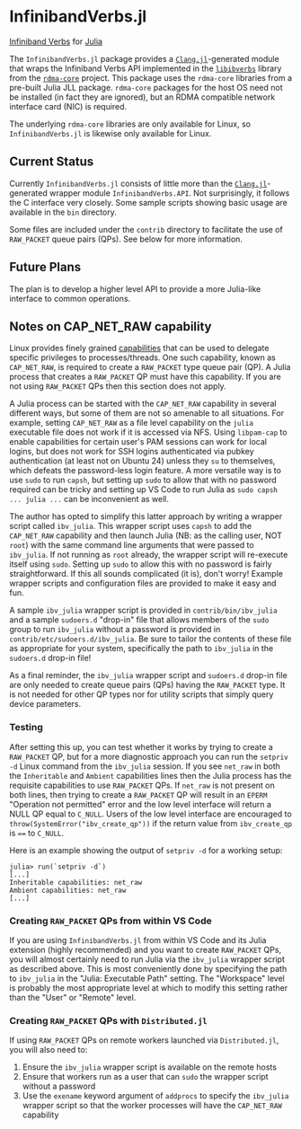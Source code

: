 # InfinibandVerbs.jl

[Infiniband Verbs][] for [Julia][]

The `InfinibandVerbs.jl` package provides a [`Clang.jl`][]-generated module that
wraps the Infiniband Verbs API implemented in the [`libibverbs`][] library from
the [`rdma-core`][] project.  This package uses the `rdma-core` libraries from
a pre-built Julia JLL package.  `rdma-core` packages for the host OS need not be
installed (in fact they are ignored), but an RDMA compatible network interface
card (NIC) is required.

The underlying `rdma-core` libraries are only available for Linux, so
`InfinibandVerbs.jl` is likewise only available for Linux.

## Current Status

Currently `InfinibandVerbs.jl` consists of little more than the
[`Clang.jl`][]-generated wrapper module `InfinibandVerbs.API`.  Not
surprisingly, it follows the C interface very closely.  Some sample scripts
showing basic usage are available in the `bin` directory.

Some files are included under the `contrib` directory to facilitate the use of
`RAW_PACKET` queue pairs (QPs).  See below for more information.

## Future Plans

The plan is to develop a higher level API to provide a more Julia-like interface
to common operations.

## Notes on CAP_NET_RAW capability

Linux provides finely grained [capabilities][] that can be used to delegate
specific privileges to processes/threads.  One such capability, known as
`CAP_NET_RAW`, is required to create a `RAW_PACKET` type queue
pair (QP).  A Julia process that creates a `RAW_PACKET` QP must have this
capability.  If you are not using `RAW_PACKET` QPs then this section does not
apply.

A Julia process can be started with the `CAP_NET_RAW` capability in several
different ways, but some of them are not so amenable to all situations.  For
example, setting `CAP_NET_RAW` as a file level capability on the `julia`
executable file does not work if it is accessed via NFS.  Using `libpam-cap` to
enable capabilities for certain user's PAM sessions can work for local logins,
but does not work for SSH logins authenticated via pubkey authentication (at
least not on Ubuntu 24) unless they `su` to themselves, which defeats the
password-less login feature.  A more versatile way is to use `sudo` to run
`capsh`, but setting up `sudo` to allow that with no password required can be
tricky and setting up VS Code to run Julia as `sudo capsh ... julia ...` can be
inconvenient as well.

The author has opted to simplify this latter approach by writing a wrapper
script called `ibv_julia`.  This wrapper script uses `capsh` to add the
`CAP_NET_RAW` capability and then launch Julia (NB: as the calling user, NOT
`root`) with the same command line arguments that were passed to `ibv_julia`.
If not running as `root` already, the wrapper script will re-execute itself
using `sudo`.  Setting up `sudo` to allow this with no password is fairly
straightforward.  If this all sounds complicated (it is), don't worry!  Example
wrapper scripts and configuration files are provided to make it easy and fun.

A sample `ibv_julia` wrapper script is provided in `contrib/bin/ibv_julia` and a
sample `sudoers.d` "drop-in" file that allows members of the `sudo` group to run
`ibv_julia` without a password is provided in `contrib/etc/sudoers.d/ibv_julia`.
Be sure to tailor the contents of these file as appropriate for your system,
specifically the path to `ibv_julia` in the `sudoers.d` drop-in file!

As a final reminder, the `ibv_julia` wrapper script and `sudoers.d` drop-in file
are only needed to create queue pairs (QPs) having the `RAW_PACKET` type.  It is
not needed for other QP types nor for utility scripts that simply query device
parameters.

### Testing

After setting this up, you can test whether it works by trying to create a
`RAW_PACKET` QP, but for a more diagnostic approach you can run the `setpriv -d`
Linux command from the `ibv_julia` session.  If you see `net_raw` in both the
`Inheritable` and `Ambient` capabilities lines then the Julia process has the
requisite capabilities to use `RAW_PACKET` QPs.  If `net_raw` is not present on
both lines, then trying to create a `RAW_PACKET` QP will result in an `EPERM`
"Operation not permitted" error and the low level interface will return a NULL
QP equal to `C_NULL`.  Users of the low level interface are encouraged to
`throw(SystemError("ibv_create_qp"))` if the return value from `ibv_create_qp`
is `==` to `C_NULL`.

Here is an example showing the output of `setpriv -d` for a working setup:

```
julia> run(`setpriv -d`)
[...]
Inheritable capabilities: net_raw
Ambient capabilities: net_raw
[...]
```

### Creating `RAW_PACKET` QPs from within VS Code

If you are using `InfinibandVerbs.jl` from within VS Code and its Julia
extension (highly recommended) and you want to create `RAW_PACKET` QPs, you will
almost certainly need to run Julia via the `ibv_julia` wrapper script as
described above.  This is most conveniently done by specifying the path to
`ibv_julia` in the "Julia: Executable Path" setting.  The "Workspace" level is
probably the most appropriate level at which to modify this setting rather than
the "User" or "Remote" level.

### Creating `RAW_PACKET` QPs with `Distributed.jl`

If using `RAW_PACKET` QPs on remote workers launched via `Distributed.jl`, you
will also need to:

1. Ensure the `ibv_julia` wrapper script is available on the remote hosts
2. Ensure that workers run as a user that can `sudo` the wrapper script without
   a password
3. Use the `exename` keyword argument of `addprocs` to specify the `ibv_julia`
   wrapper script so that the worker processes will have the `CAP_NET_RAW`
   capability

[Infiniband Verbs]: https://en.wikipedia.org/wiki/InfiniBand#Software_interfaces
[Julia]: https://julialang.org/
[`Clang.jl`]: https://github.com/JuliaInterop/Clang.jl
[`libibverbs`]: https://github.com/linux-rdma/rdma-core/blob/master/Documentation/libibverbs.md
[`rdma-core`]: https://github.com/linux-rdma/rdma-core/
[capabilities]: https://sites.google.com/site/fullycapable/
